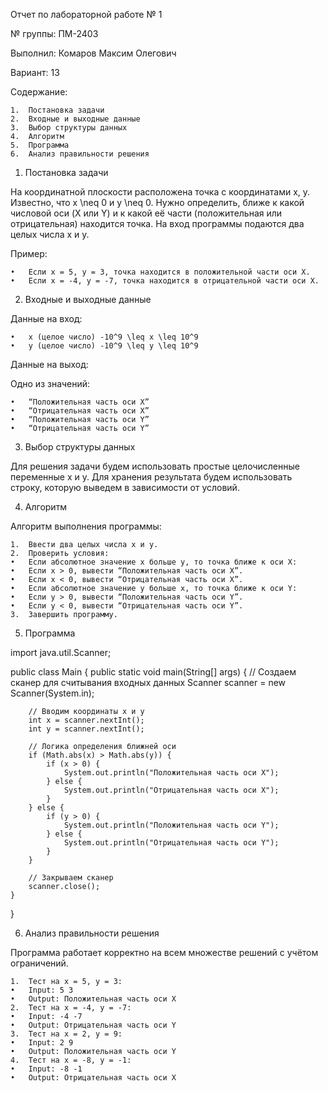 Отчет по лабораторной работе № 1

№ группы: ПМ-2403

Выполнил: Комаров Максим Олегович

Вариант: 13

Содержание:

	1.	Постановка задачи
	2.	Входные и выходные данные
	3.	Выбор структуры данных
	4.	Алгоритм
	5.	Программа
	6.	Анализ правильности решения

1. Постановка задачи

На координатной плоскости расположена точка с координатами x, y. Известно, что x \neq 0 и y \neq 0. Нужно определить, ближе к какой числовой оси (X или Y) и к какой её части (положительная или отрицательная) находится точка. На вход программы подаются два целых числа x и y.

Пример:

	•	Если x = 5, y = 3, точка находится в положительной части оси X.
	•	Если x = -4, y = -7, точка находится в отрицательной части оси X.

2. Входные и выходные данные

Данные на вход:

	•	x (целое число) -10^9 \leq x \leq 10^9
	•	y (целое число) -10^9 \leq y \leq 10^9

Данные на выход:

Одно из значений:

	•	“Положительная часть оси X”
	•	“Отрицательная часть оси X”
	•	“Положительная часть оси Y”
	•	“Отрицательная часть оси Y”

3. Выбор структуры данных

Для решения задачи будем использовать простые целочисленные переменные x и y. Для хранения результата будем использовать строку, которую выведем в зависимости от условий.

4. Алгоритм

Алгоритм выполнения программы:

	1.	Ввести два целых числа x и y.
	2.	Проверить условия:
	•	Если абсолютное значение x больше y, то точка ближе к оси X:
	•	Если x > 0, вывести “Положительная часть оси X”.
	•	Если x < 0, вывести “Отрицательная часть оси X”.
	•	Если абсолютное значение y больше x, то точка ближе к оси Y:
	•	Если y > 0, вывести “Положительная часть оси Y”.
	•	Если y < 0, вывести “Отрицательная часть оси Y”.
	3.	Завершить программу.

5. Программа

import java.util.Scanner;

public class Main {
    public static void main(String[] args) {
        // Создаем сканер для считывания входных данных
        Scanner scanner = new Scanner(System.in);

        // Вводим координаты x и y
        int x = scanner.nextInt();
        int y = scanner.nextInt();

        // Логика определения ближней оси
        if (Math.abs(x) > Math.abs(y)) {
            if (x > 0) {
                System.out.println("Положительная часть оси X");
            } else {
                System.out.println("Отрицательная часть оси X");
            }
        } else {
            if (y > 0) {
                System.out.println("Положительная часть оси Y");
            } else {
                System.out.println("Отрицательная часть оси Y");
            }
        }

        // Закрываем сканер
        scanner.close();
    }
}

6. Анализ правильности решения

Программа работает корректно на всем множестве решений с учётом ограничений.

	1.	Тест на x = 5, y = 3:
	•	Input: 5 3
	•	Output: Положительная часть оси X
	2.	Тест на x = -4, y = -7:
	•	Input: -4 -7
	•	Output: Отрицательная часть оси Y
	3.	Тест на x = 2, y = 9:
	•	Input: 2 9
	•	Output: Положительная часть оси Y
	4.	Тест на x = -8, y = -1:
	•	Input: -8 -1
	•	Output: Отрицательная часть оси X
